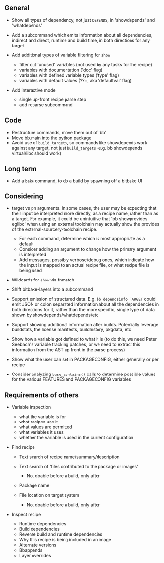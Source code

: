 General
-------

- Show all types of dependency, not just `DEPENDS`, in 'showdepends' and
  'whatdepends'
- Add a subcommand which emits information about all dependencies, indirect
  and direct, runtime and build time, in both directions for any target
- Add additional types of variable filtering for `show`

    - filter out 'unused' variables (not used by any tasks for the recipe)
    - variables with documentation ('doc' flag)
    - variables with defined variable types ('type' flag)
    - variables with default values (??=, aka 'defaultval' flag)

- Add interactive mode

    - single up-front recipe parse step
    - add reparse subcommand

Code
----

- Restructure commands, move them out of 'bb'
- Move bb.main into the python package
- Avoid use of `build_targets`, so commands like showdepends work against any
  target, not just `build_targets` (e.g. bb showdepends virtual/libc should
  work)

Long term
---------

- Add a `bake` command, to do a build by spawning off a bitbake UI

Considering
-----------

- target vs pn arguments. In some cases, the user may be expecting that their
  input be interpreted more directly, as a recipe name, rather than as
  a target. For example, it could be unintuitive that 'bb showprovides eglibc'
  when using an external toolchain may actually show the provides of the
  external-sourcery-toolchain recipe.

    - For each command, determine which is most appropriate as a default
    - Consider adding an argument to change how the primary argument is
      interpreted
    - Add messages, possibly verbose/debug ones, which indicate how the input
      is mapped to an actual recipe file, or what recipe file is being used

- Wildcards for `show` via fnmatch
- Shift bitbake-layers into a subcommand
- Support emission of structured data. E.g. `bb dependsinfo TARGET` could emit
  JSON or colon separated information about all the dependencies in both
  directions for it, rather than the more specific, single type of data shown
  by showdepends/whatdepends/etc
- Support showing additional information after builds. Potentially leverage
  buildstats, the license manifests, buildhistory, pkgdata, etc

- Show how a variable got defined to what it is (to do this, we need Peter
  Seebach's variable tracking patches, or we need to extract this information
  from the AST up front in the parse process)
- Show what the user can set in PACKAGECONFIG, either generally or per recipe
- Consider analyzing `base_contains()` calls to determine possible values for
  the various FEATURES and PACKAGECONFIG variables

Requirements of others
----------------------

- Variable inspection

    - what the variable is for
    - what recipes use it
    - what values are permitted
    - what variables it uses
    - whether the variable is used in the current configuration

- Find recipe

    - Text search of recipe name/summary/description
    - Text search of 'files contributed to the package or images'

        - Not doable before a build, only after

    - Package name
    - File location on target system

        - Not doable before a build, only after

- Inspect recipe

    - Runtime dependencies
    - Build dependencies
    - Reverse build and runtime dependencies
    - Why this recipe is being included in an image
    - Alternate versions
    - Bbappends
    - Layer overrides
